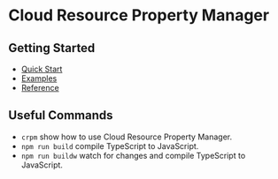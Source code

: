 # Cloud Resource Property Manager

## Getting Started

* [Quick Start](https://shi.github.io/crpm/quick-start.md)
* [Examples](https://shi.github.io/crpm/examples.md)
* [Reference](https://shi.github.io/crpm/reference.md)

## Useful Commands

* `crpm` show how to use Cloud Resource Property Manager.
* `npm run build` compile TypeScript to JavaScript.
* `npm run buildw` watch for changes and compile TypeScript to JavaScript.
